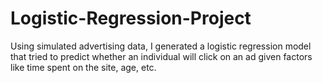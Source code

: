 # Logistic-Regression-Project
Using simulated advertising data, I generated a logistic regression model that tried to predict whether an individual will click on an ad given factors like time spent on the site, age, etc.
